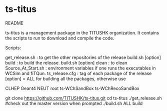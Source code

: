 # ts-titus
README 

ts-titus is a management package in the TITUSHK organization. It contains the scripts to run to download and compile the code.

Scripts:

get_release.sh                  : to get the other repositories of the release
build.sh [option] build         : to build the release. 
build.sh [option] clean         : to clean
Source_At_Start.sh              : environment variables if one runs the executables in WCSim and fiTQun. 
ts_release.cfg                  : tag of each package of the release
[option] = ALL for building all the packages, otherwise use 

CLHEP Geant4 NEUT root ts-WChSandBox ts-WChRecoSandBox


git clone https://github.com/TITUSHK/ts-titus.git
cd ts-titus
./get_release.sh  #check out the master version when prompted
./build.sh ALL build 
